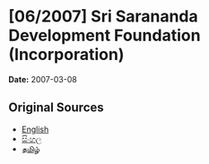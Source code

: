 # [06/2007] Sri Sarananda Development Foundation (Incorporation)

**Date:** 2007-03-08

## Original Sources

- [English](https://documents.gov.lk/view/acts/2007/3/06-2007_E.pdf)
- [සිංහල](https://documents.gov.lk/view/acts/2007/3/06-2007_S.pdf)
- [தமிழ்](https://documents.gov.lk/view/acts/2007/3/06-2007_T.pdf)
